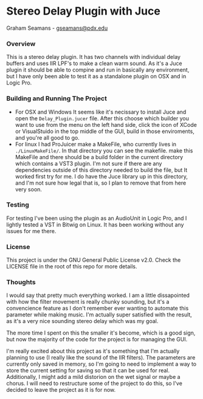 # Stereo Delay Plugin with Juce

Graham Seamans - gseamans@pdx.edu

### Overview

This is a stereo delay plugin. It has two channels with individual delay buffers and uses IIR LPF's to make a clean warm sound. As it's a Juce plugin it should be able to compine and run in basically any environment, but I have only been able to test it as a standalone plugin on OSX and in Logic Pro.

### Building and Running The Project

* For OSX and Windows It seems like it's necissary to install Juce and open the `Delay_Plugin.jucer` file. After this choose which builder you want to use from the menu on the left hand side, click the icon of XCode or VisualStuido in the top middle of the GUI, build in those enviroments, and you're all good to go.
* For linux I had ProJuicer make a MakeFile, who currently lives in `./LinuxMakeFile/`. In that directory you can see the makefile. make this MakeFile and there should be a build folder in the current directory which contains a VST3 plugin. I'm not sure if there are any dependencies outside of this directory needed to build the file, but It worked first try for me. I do have the Juce library up in this directory, and I'm not sure how legal that is, so I plan to remove that from here very soon.


### Testing

For testing I've been using the plugin as an AudioUnit in Logic Pro, and I lightly tested a VST in Bitwig on Linux. It has been working without any issues for me there.

### License

This project is under the GNU General Public License v2.0. Check the LICENSE file in the root of this repo for more details.

### Thoughts

I would say that pretty much everything worked. I am a little dissapointed with how the filter movement is really chunky sounding, but it's a convencience feature as I don't remember ever wanting to automate this parameter while making music. I'm actually super satisfied with the result, as it's a very nice sounding stereo delay which was my goal.

The more time I spent on this the smaller it's become, which is a good sign, but now the majority of the code for the project is for managing the GUI.

I'm really excited about this project as it's something that I'm actually planning to use (I really like the sound of the IIR filters). The parameters are currently only saved in memory, so I'm going to need to implement a way to store the current setting for saving so that it can be used for real. Additionally, I might add a mild distorion on the wet signal or maybe a chorus. I will need to restructure some of the project to do this, so I've decided to leave the project as it is for now.
